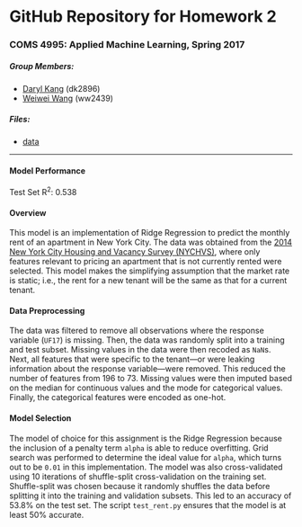 # GitHub Repository for Homework 2

### COMS 4995: Applied Machine Learning, Spring 2017



##### Group Members:

- [Daryl Kang](https://github.com/darylkang) (dk2896)
- [Weiwei Wang](https://github.com/WeiweiVivianWang) (ww2439)

##### Files:



- [data](./data)

*****

#### Model Performance

Test Set R<sup>2</sup>: 0.538


#### Overview

This model is an implementation of Ridge Regression to predict the monthly rent of an apartment in New York City. The data was obtained from the <a href="https://www.census.gov/housing/nychvs/data/2014/nychvs14.html">2014 New York City Housing and Vacancy Survey (NYCHVS)</a>, where only features relevant to pricing an apartment that is not currently rented were selected. This model makes the simplifying assumption that the market rate is static; i.e., the rent for a new tenant will be the same as that for a current tenant.

#### Data Preprocessing

The data was filtered to remove all observations where the response variable (`UF17`) is missing. Then, the data was randomly split into a training and test subset. Missing values in the data were then recoded as `NaN`s. Next, all features that were specific to the tenant—or were leaking information about the response variable—were removed. This reduced the number of features from 196 to 73. Missing values were then imputed based on the median for continuous values and the mode for categorical values. Finally, the categorical features were encoded as one-hot.

#### Model Selection

The model of choice for this assignment is the Ridge Regression because the inclusion of a penalty term `alpha` is able to reduce overfitting. Grid search was performed to determine the ideal value for `alpha`, which turns out to be `0.01` in this implementation. The model was also cross-validated using 10 iterations of shuffle-split cross-validation on the training set. Shuffle-split was chosen because it randomly shuffles the data before splitting it into the training and validation subsets. This led to an accuracy of 53.8% on the test set. The script `test_rent.py` ensures that the model is at least 50% accurate.
